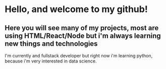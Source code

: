 <!--
**vandreraia/vandreraia** is a ✨ _special_ ✨ repository because its `README.md` (this file) appears on your GitHub profile.

Here are some ideas to get you started:

- 🔭 I’m currently working on ...
- 🌱 I’m currently learning ...
- 👯 I’m looking to collaborate on ...
- 🤔 I’m looking for help with ...
- 💬 Ask me about ...
- 📫 How to reach me: ...
- 😄 Pronouns: ...
- ⚡ Fun fact: ...
-->

# Hello, and welcome to my github!

## Here you will see many of my projects, most are using HTML/React/Node but i'm always learning new things and technologies

I'm currently and fullstack developer but
right now i'm learning python, because i'm very interested in data science.
